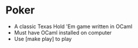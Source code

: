 # Poker

- A classic Texas Hold 'Em game written in OCaml
- Must have OCaml installed on computer
- Use [make play] to play
